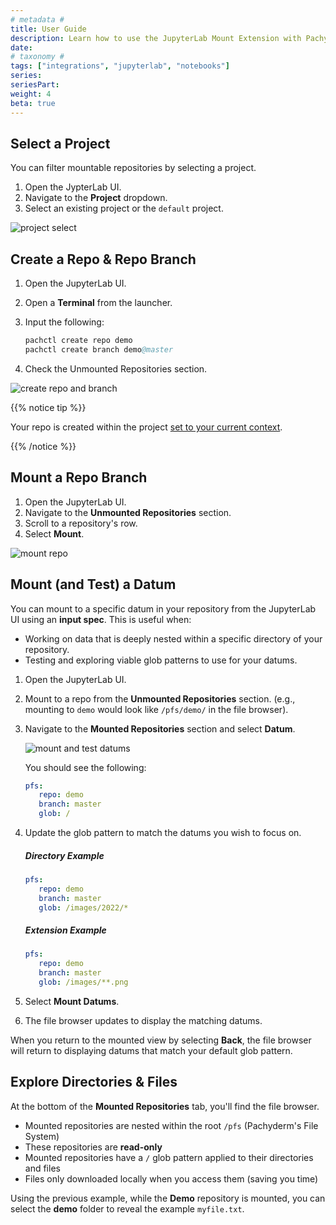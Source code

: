 ```yaml
---
# metadata # 
title: User Guide
description: Learn how to use the JupyterLab Mount Extension with Pachyderm.
date: 
# taxonomy #
tags: ["integrations", "jupyterlab", "notebooks"]
series:
seriesPart:
weight: 4
beta: true 
---
```


## Select a Project 

You can filter mountable repositories by selecting a project.

1. Open the JypterLab UI. 
2. Navigate to the **Project** dropdown.
3. Select an existing project or the `default` project.

![project select](/images/jupyterlab-extension/mount-project-select.gif)

## Create a Repo & Repo Branch 

1. Open the JupyterLab UI.
2. Open a **Terminal** from the launcher.
3. Input the following:
   
   ```s
   pachctl create repo demo
   pachctl create branch demo@master
   ```
4. Check the Unmounted Repositories section.

![create repo and branch](/images/jupyterlab-extension/mount-create-repo-branch.gif)

{{% notice tip %}}

Your repo is created within the project [set to your current context](../../project-operations/set-project).

{{% /notice %}}



## Mount a Repo Branch

1. Open the JupyterLab UI.
2. Navigate to the **Unmounted Repositories** section.
3. Scroll to a repository's row.
4. Select **Mount**.

![mount repo](/images/jupyterlab-extension/mount-mount-repo.gif)

<!-- 2. Open a **Terminal** from the launcher.
1. Navigate to the **Mounted Repositories** tab.
2. Input the following to see a demo repo appear:
 ```s
 pachctl create repo demo
 pachctl create branch demo@master
 ```
1. Scroll to the **Unmounted Repositories** section.
2. Select **Mount** next to the **Demo** repository. 
3. Input the following to create a simple text file:
 ```s
 echo "Version 1 of file" | pachctl put file demo@master:/myfile.txt
 ```
1. Unmount and re-mount your repo to attach to the latest commit containing the new file.
   ![re-mount repo](/images/jupyterlab-extension/mount-repo.gif)
2.  Read the file using the following:
 ```s
 cat /pfs/demo/myfile.txt
 ``` -->

## Mount (and Test) a Datum

You can mount to a specific datum in your repository from the JupyterLab UI using an **input spec**. This is useful when:

-  Working on data that is deeply nested within a specific directory of your repository.
-  Testing and exploring viable glob patterns to use for your datums.

1. Open the JupyterLab UI.
2. Mount to a repo from the **Unmounted Repositories** section. (e.g., mounting to `demo` would look like  `/pfs/demo/` in the file browser).
3. Navigate to the **Mounted Repositories** section and select **Datum**. 

   ![mount and test datums](/images/jupyterlab-extension/mount-test-datum.gif)

   You should see the following:
      ```yaml
      pfs:
         repo: demo
         branch: master
         glob: / 
      ```
4. Update the glob pattern to match the datums you wish to focus on.
      ##### Directory Example 

   ```yaml
   pfs:
      repo: demo
      branch: master
      glob: /images/2022/*
   ```

   ##### Extension Example 

   ```yaml
   pfs:
      repo: demo
      branch: master
      glob: /images/**.png
   ```
5. Select **Mount Datums**.
6. The file browser updates to display the matching datums. 

When you return to the mounted view by selecting **Back**, the file browser will return to displaying datums that match your default glob pattern.


## Explore Directories & Files

At the bottom of the **Mounted Repositories** tab, you'll find the file browser. 

- Mounted repositories are nested within the root `/pfs` (Pachyderm's File System)
- These repositories are **read-only**
- Mounted repositories have a `/` glob pattern applied to their directories and files
- Files only downloaded locally when you access them (saving you time)

Using the previous example, while the **Demo** repository is mounted, you can select the **demo** folder to reveal the example `myfile.txt`. 